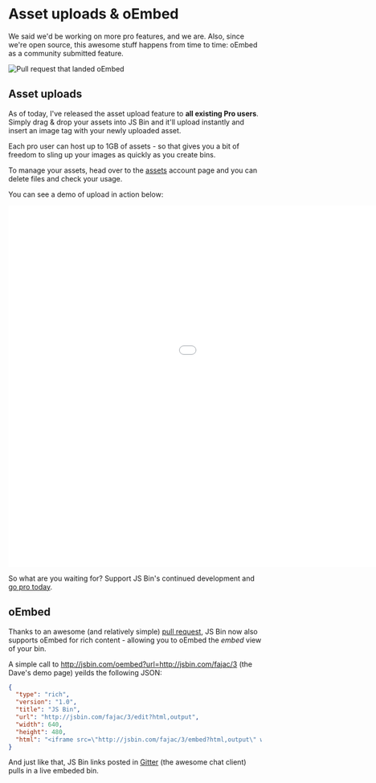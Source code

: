 # Asset uploads & oEmbed

We said we'd be working on more pro features, and we are. Also, since we're open source, this awesome stuff happens from time to time: oEmbed as a community submitted feature.

![Pull request that landed oEmbed](/images/blog/oembed-pr.png)

## Asset uploads

As of today, I've released the asset upload feature to **all existing Pro users**. Simply drag & drop your assets into JS Bin and it'll upload instantly and insert an image tag with your newly uploaded asset.

Each pro user can host up to 1GB of assets - so that gives you a bit of freedom to sling up your images as quickly as you create bins.

To manage your assets, head over to the [assets](/account/assets) account page and you can delete files and check your usage.

You can see a demo of upload in action below:

<div class="embed-container"><iframe width="1280" height="720" src="//www.youtube.com/embed/d8TkAeGFLx4?rel=0" frameborder="0" allowfullscreen></iframe></div>

So what are you waiting for? Support JS Bin's continued development and [go pro today](/upgrade).

## oEmbed

Thanks to an awesome (and relatively simple) [pull request](https://github.com/jsbin/jsbin/pull/1984), JS Bin now also supports oEmbed for rich content - allowing you to oEmbed the *embed* view of your bin.

A simple call to http://jsbin.com/oembed?url=http://jsbin.com/fajac/3 (the Dave's demo page) yeilds the following JSON:

```json
{
  "type": "rich",
  "version": "1.0",
  "title": "JS Bin",
  "url": "http://jsbin.com/fajac/3/edit?html,output",
  "width": 640,
  "height": 480,
  "html": "<iframe src=\"http://jsbin.com/fajac/3/embed?html,output\" width=\"640\" height=\"480\" frameborder=\"0\"></iframe>"
}
```

And just like that, JS Bin links posted in [Gitter](https://gitter.im/) (the awesome chat client) pulls in a live embeded bin.